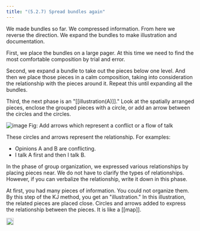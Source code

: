 ```yaml
---
title: "(5.2.7) Spread bundles again"
---
```


We made bundles so far. We compressed information. From here we reverse the direction. We expand the bundles to make illustration and documentation.

First, we place the bundles on a large pager. At this time we need to find the most comfortable composition by trial and error.

Second, we expand a bundle to take out the pieces below one level. And then we place those pieces in a calm composition, taking into consideration the relationship with the pieces around it. Repeat this until expanding all the bundles.

Third, the next phase is an "[[illustration(A)]]." Look at the spatially arranged pieces, enclose the grouped pieces with a circle, or add an arrow between the circles and the circles.

![image](https://gyazo.com/42bde9047357d49eaf9adc83a5a6f3f8/thumb/1000)
Fig: Add arrows which represent a conflict or a flow of talk

These circles and arrows represent the relationship. For examples:

- Opinions A and B are conflicting.
- I talk A first and then I talk B.

In the phase of group organization, we expressed various relationships by placing pieces near. We do not have to clarify the types of relationships. However, if you can verbalize the relationship, write it down in this phase.

At first, you had many pieces of information. You could not organize them. By this step of the KJ method, you get an "illustration." In this illustration, the related pieces are placed close. Circles and arrows added to express the relationship between the pieces. It is like a [[map]].

<img src='https://scrapbox.io/api/pages/nishio/en/icon' alt='en.icon' height="19.5"/>